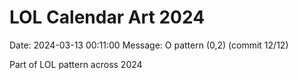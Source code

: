 # LOL Calendar Art 2024

Date: 2024-03-13 00:11:00
Message: O pattern (0,2) (commit 12/12)

Part of LOL pattern across 2024
